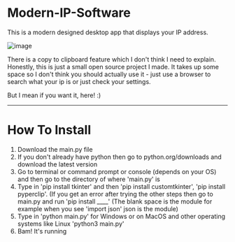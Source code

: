 # Modern-IP-Software
This is a modern designed desktop app that displays your IP address.

![image](https://user-images.githubusercontent.com/86981999/175429137-974e00ba-f6ff-4452-b1bc-5630eeda9a7f.png)

There is a copy to clipboard feature which I don't think I need to explain. Honestly, this is just a small open source project I made.
It takes up some space so I don't think you should actually use it - just use a browser to search what your ip is or just check your settings.

But I mean if you want it, here! :)

--------------------------------

# How To Install
1. Download the main.py file
2. If you don't already have python then go to python.org/downloads and download the latest version
3. Go to terminal or command prompt or console (depends on your OS) and then go to the directory of where 'main.py' is
4. Type in 'pip install tkinter' and then 'pip install customtkinter', 'pip install pyperclip'. (If you get an error after trying the other steps then go to main.py and run 'pip install ____' (The blank space is the module for example when you see 'import json' json is the module)
6. Type in 'python main.py' for Windows or on MacOS and other operating systems like Linux 'python3 main.py'
7. Bam! It's running 
